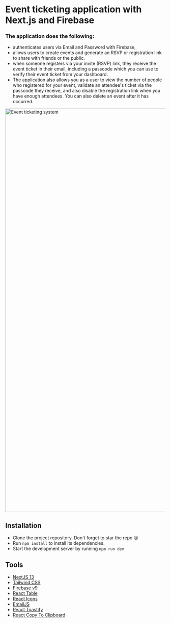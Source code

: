 # Event ticketing application with Next.js and Firebase
### The application does the following: 
- authenticates users via Email and Password with Firebase,
- allows users to create events and generate an RSVP or registration link to share with friends or the public.
- when someone registers via your invite (RSVP) link, they receive the event ticket in their email, including a passcode which you can use to verify their event ticket from your dashboard.
- The application also allows you as a user to view the number of people who registered for your event, validate an attendee's ticket via the passcode they receive, and also disable the registration link when you have enough attendees. You can also delete an event after it has occurred.

<img width="1264" alt="Event ticketing system" src="https://github.com/dha-stix/eventtiz/assets/67129211/c7282244-6b1c-49e0-918e-1bfc1097a26c">

## Installation
- Clone the project repository. Don't forget to star the repo 😉
- Run `npm install` to install its dependencies.
- Start the development server by running `npm run dev`

## Tools
- [NextJS 13](https://nextjs.org/docs)
- [Tailwind CSS](https://tailwindcss.com/)
- [Firebase v9](https://console.firebase.google.com)
- [React Table](https://react-table-v7.tanstack.com)
- [React Icons](https://react-icons.github.io/react-icons)
- [EmailJS](https://www.emailjs.com)
- [React Toastify](https://fkhadra.github.io/react-toastify/introduction)
- [React Copy To Clipboard](https://github.com/nkbt/react-copy-to-clipboard)
